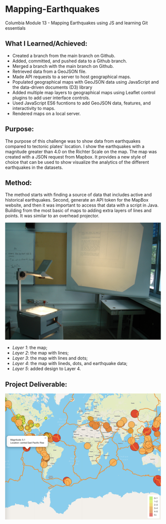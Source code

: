 # Mapping-Earthquakes
Columbia Module 13 - Mapping Earthquakes using JS and learning Git essentials

## What I Learned/Achieved:
- Created a branch from the main branch on Github.
- Added, committed, and pushed data to a Github branch.
- Merged a branch with the main branch on Github.
- Retrieved data from a GeoJSON file.
- Made API requests to a server to host geographical maps.
- Populated geographical maps with GeoJSON data using JavaScript and the data-driven documents (D3) library
- Added multiple map layers to geographical maps using Leaflet control plugins to add user interface controls.
- Used JavaScript ES6 fucntions to add GeoJSON data, features, and interactivity to maps.
- Rendered maps on a local server.

## Purpose:
The purpose of this challenge was to show data from earthquakes compared to tectonic plates' location. I show the earthquakes with a magnitude greater than 4.0 on the Richter Scale on the map. The map was created with a JSON request from Mapbox. It provides a new style of choice that can be used to show visualize the analytics of the different earthquakes in the datasets.

## Method:
The method starts with finding a source of data that includes active and historical earthquakes. Second, generate an API token for the MapBox website, and then it was important to access that data with a script in Java. Building from the most basic of maps to adding extra layers of lines and points. It was similar to an overhead projector.

![Overhead Projector](Challenge/static/images/overhead_projector.png)

- _Layer 1_: the map;
- _Layer 2_: the map with lines;
- _Layer 3_: the map with lines and dots;
- _Layer 4_: the map with lineds, dots, and earthquake data;
- _Layer 5_: added design to Layer 4.

## Project Deliverable:

![Challenge Map Deliverable](Challenge/static/images/earthquakes.png)
